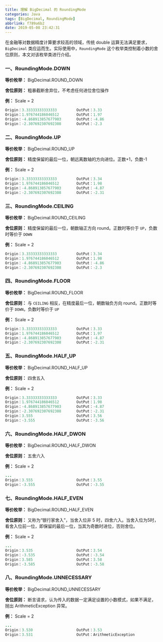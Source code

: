 ```yaml
---
title: 理解 BigDecimal 的 RoundingMode
categories: Java
tags: [BigDecimal, RoundingMode]
abbrlink: f789a6b2
date: 2019-05-08 23:42:31
---
```


在金融等对数据精度计算要求较高的领域，传统 double 运算无法满足要求， `BigDecimal` 类应运而生。实际使用中，`RoundingMode` 这个枚举类控制着小数的舍位原则，本文对该枚举类进行介绍。

### 一、RoundingMode.DOWN

**等价枚举：** BigDecimal.ROUND_DOWN

**舍位原则：** 粗暴截断舍弃位，不考虑任何进位舍位操作

**例：** Scale = 2

```java
Origin：3.33333333333333         OutPut：3.33
Origin：1.976744186046512        OutPut：1.97
Origin：-4.868913857677903       OutPut：-4.86
Origin：-2.307692307692308       OutPut：-2.3
```

### 二、RoundingMode.UP

**等价枚举：** BigDecimal.ROUND_UP

**舍位原则：** 精度保留的最后一位，朝远离数轴的方向进位。正数+1，负数-1

**例：** Scale = 2

```java
Origin：3.33333333333333         OutPut：3.34
Origin：1.976744186046512        OutPut：1.98
Origin：-4.868913857677903       OutPut：-4.87
Origin：-2.307692307692308       OutPut：-2.31
```

### 三、RoundingMode.CEILING

**等价枚举：** BigDecimal.ROUND_CEILING

**舍位原则：** 精度保留的最后一位，朝数轴正方向 round。正数时等价于 `UP`，负数时等价于 `DOWN`

**例：** Scale = 2

```java
Origin：3.33333333333333         OutPut：3.34
Origin：1.976744186046512        OutPut：1.98
Origin：-4.868913857677903       OutPut：-4.86
Origin：-2.307692307692308       OutPut：-2.3
```

### 四、RoundingMode.FLOOR

**等价枚举：** BigDecimal.ROUND_FLOOR

**舍位原则：** 与 `CEILING` 相反，在精度最后一位，朝数轴负方向 round。正数时等价于 `DOWN`，负数时等价于 `UP`

**例：** Scale = 2

```java
Origin：3.33333333333333         OutPut：3.33
Origin：1.976744186046512        OutPut：1.97
Origin：-4.868913857677903       OutPut：-4.87
Origin：-2.307692307692308       OutPut：-2.31
```

### 五、RoundingMode.HALF_UP

**等价枚举：** BigDecimal.ROUND_HALF_UP

**舍位原则：** 四舍五入

**例：** Scale = 2

```java
Origin：3.33333333333333         OutPut：3.33
Origin：1.976744186046512        OutPut：1.98
Origin：-4.868913857677903       OutPut：-4.87
Origin：-2.307692307692308       OutPut：-2.31
Origin：3.555                    OutPut：3.56
Origin：-3.555                   OutPut：-3.56
```

### 六、RoundingMode.HALF_DWON

**等价枚举：** BigDecimal.ROUND_HALF_DWON

**舍位原则：** 五舍六入

**例：** Scale = 2

```java
...
Origin：3.555                    OutPut：3.55
Origin：-3.555                   OutPut：-3.55
```

### 七、RoundingMode.HALF_EVEN

**等价枚举：** BigDecimal.ROUND_HALF_EVEN

**舍位原则：** 又称为“银行家舍入”，当舍入位非 5 时，四舍六入。当舍入位为5时，看舍入位前一位，即保留的最后一位，当其为奇数时进位，否则舍位。

**例：** Scale = 2

```java
...
Origin：3.535                    OutPut：3.54
Origin：-3.535                   OutPut：-3.54
Origin：3.585                    OutPut：3.58
Origin：-3.585                   OutPut：-3.58
```

###  八、RoundingMode.UNNECESSARY

**等价枚举：** BigDecimal.ROUND_UNNECESSARY

**舍位原则：** 断言请求，认为传入的数据一定满足设置的小数模式，如果不满足，抛出 ArithmeticException 异常。

**例：** Scale = 2

```java
...
Origin：3.530                    OutPut：3.53
Origin：3.531                    OutPut：ArithmeticException
```
